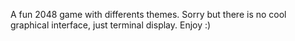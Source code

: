 A fun 2048 game with differents themes. Sorry but there is no cool graphical interface, just terminal display. Enjoy :)
